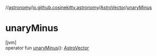 //[astronomy](../../../index.md)/[io.github.cosinekitty.astronomy](../index.md)/[AstroVector](index.md)/[unaryMinus](unary-minus.md)

# unaryMinus

[jvm]\
operator fun [unaryMinus](unary-minus.md)(): [AstroVector](index.md)
